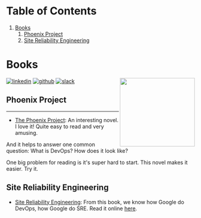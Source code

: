 
# Table of Contents

1.  [Books](#org5e4d049)
    1.  [Phoenix Project](#org1d307b8)
    2.  [Site Reliability Engineering](#org35093df)



<a id="org5e4d049"></a>

# Books

<div class="HTML">
<a href="<https://www.linkedin.com/in/dennyzhang001>"><img src="![img](https://www.dennyzhang.com/wp-content/uploads/sns/linkedin.png)" alt="linkedin" /></a>  
<a href="<https://github.com/DennyZhang>"><img src="![img](https://www.dennyzhang.com/wp-content/uploads/sns/github.png)" alt="github" /></a>  
<a href="<https://www.dennyzhang.com/slack>" target="\_blank" rel="nofollow"><img src="![img](http://slack.dennyzhang.com/badge.svg)" alt="slack"/></a>  
<a href="<https://github.com/DennyZhang?tab=followers>"><img align="right" width="200" height="183" src="![img](https://www.dennyzhang.com/wp-content/uploads/denny/watermark/github.png)" /></a>  

</div>


<a id="org1d307b8"></a>

## Phoenix Project

---

-   [The Phoenix Project](https://www.amazon.com/Phoenix-Project-DevOps-Helping-Business/dp/0988262509/ref=as_sl_pc_qf_sp_asin_til?tag=dennyzhang-20&linkCode=w00&linkId=71878608a6bfd8fe98ca2cc56a10031a&creativeASIN=0988262509): An interesting novel. I love it! Quite easy to read and very amusing.

And it helps to answer one common question: What is DevOps? How does it look like?  

One big problem for reading is it's super hard to start. This novel makes it easier. Try it.  


<a id="org35093df"></a>

## Site Reliability Engineering

-   [Site Reliability Engineering](https://www.amazon.com/Site-Reliability-Engineering-Production-Systems/dp/149192912X/ref=as_sl_pc_qf_sp_asin_til?tag=dennyzhang-20&linkCode=w00&linkId=2597588f2e45ec8d7582fd8e46108cc0&creativeASIN=149192912X): From this book, we know how Google do DevOps, how Google do SRE. Read it online [here](https://landing.google.com/sre/book/index.html).

